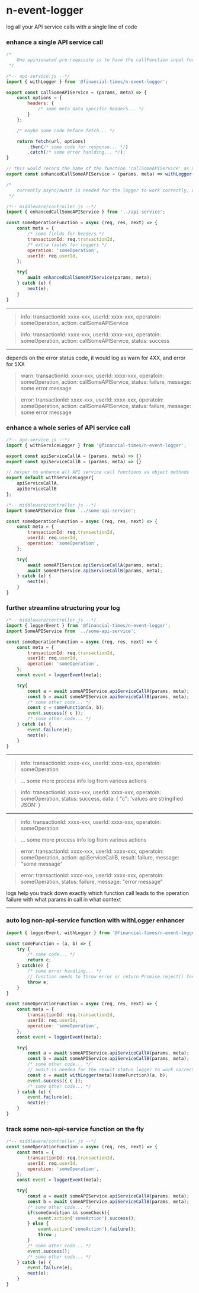 # n-event-logger
log all your API service calls with a single line of code

### enhance a single API service call

```javascript
/*
	One opinionated pre-requisite is to have the callFunction input format as (params, meta) so that the callFunction can be invoked correctly with extra meta for logger
 */

/*-- api-service.js --*/
import { withLogger } from '@financial-times/n-event-logger';

export const callSomeAPIService = (params, meta) => {
	const options = {
		headers: {
			/* some meta data specific headers... */
		}
	};

	/* maybe some code before fetch... */

	return fetch(url, options)
		.then(/* some code for response... */)
		.catch(/* some error hanlding... */);
}

// this would record the name of the function 'callSomeAPIService' as action in the logger automatically
export const enhancedCallSomeAPIService = (params, meta) => withLogger(meta)(callSomeAPIService)(params, meta);

/*
	currently async/await is needed for the logger to work correctly, update coming soon
 */

/*-- middleware/controller.js --*/
import { enhancedCallSomeAPIService } from '../api-service';

const someOperationFunction = async (req, res, next) => {
	const meta = {
		/* some fields for headers */
		transactionId: req.transactionId,
		/* extra fields for loggers */
		operation: 'someOperation',
		userId: req.userId,
	};

	try{
		await enhancedCallSomeAPIService(params, meta);
	} catch (e) {
		next(e);
	}
}
```
---

> info: transactionId: xxxx-xxx, userId: xxxx-xxx, operatoin: someOperation, action: callSomeAPIService

> info: transactionId: xxxx-xxx, userId: xxxx-xxx, operatoin: someOperation, action: callSomeAPIService, status: success

---

depends on the error status code, it would log as warn for 4XX, and error for 5XX

> warn: transactionId: xxxx-xxx, userId: xxxx-xxx, operatoin: someOperation, action: callSomeAPIService, status: failure, message: some error message

> error: transactionId: xxxx-xxx, userId: xxxx-xxx, operatoin: someOperation, action: callSomeAPIService, status: failure, message: some error message

### enhance a whole series of API service call

```javascript
/*-- api-service.js --*/
import { withServiceLogger } from '@financial-times/n-event-logger';

export const apiServiceCallA = (params, meta) => {}
export const apiServiceCallB = (params, meta) => {}

// helper to enhance all API service call functions as object methods
export default withServiceLogger{
	apiServiceCallA,
	apiServiceCallB
};

/*-- middleware/controller.js --*/
import SomeAPIService from '../some-api-service';

const someOperationFunction = async (req, res, next) => {
	const meta = {
		transactionId: req.transactionId,
		userId: req.userId,
		operation: 'someOperation',
	};

	try{
		await someAPIService.apiServiceCallA(params, meta);
		await someAPIService.apiServiceCallB(params, meta);
	} catch (e) {
		next(e);
	}
}
```

### further streamline structuring your log

```javascript
/*-- middleware/controller.js --*/
import { loggerEvent } from '@financial-times/n-event-logger';
import SomeAPIService from '../some-api-service';

const someOperationFunction = async (req, res, next) => {
	const meta = {
		transactionId: req.transactionId,
		userId: req.userId,
		operation: 'someOperation',
	};
	const event = loggerEvent(meta);

	try{
		const a = await someAPIService.apiServiceCallA(params, meta);
		const b = await someAPIService.apiServiceCallB(params, meta);
		/* some other code... */
		const c = someFunction(a, b);
		event.success({ c });
		/* some other code... */
	} catch (e) {
		event.failure(e);
		next(e);
	}
}
```

---

> info: transactionId: xxxx-xxx, userId: xxxx-xxx, operatoin: someOperation

> ... some more process info log from various actions

> info: transactionId: xxxx-xxx, userId: xxxx-xxx, operatoin: someOperation, status: success, data: { "c": 'values are stringified JSON' }

---

> info: transactionId: xxxx-xxx, userId: xxxx-xxx, operatoin: someOperation

> ... some more process info log from various actions

> error: transactionId: xxxx-xxx, userId: xxxx-xxx, operatoin: someOperation, action: apiServiceCallB, result: failure, message: "some message"

> error: transactionId: xxxx-xxx, userId: xxxx-xxx, operatoin: someOperation, status: failure, message: "error message"

logs help you track down exactly which function call leads to the operation failure with what params in call in what context

---

### auto log non-api-service function with withLogger enhancer
```javascript
import { loggerEvent, withLogger } from '@financial-times/n-event-logger';

const someFunction = (a, b) => {
	try {
		/* some code... */
		return c;
	} catch(e) {
		/* some error handling... */
		// function needs to throw error or return Promise.reject() for failure status to be logged
		throw e;
	}
}

const someOperationFunction = async (req, res, next) => {
	const meta = {
		transactionId: req.transactionId,
		userId: req.userId,
		operation: 'someOperation',
	};
	const event = loggerEvent(meta);

	try{
		const a = await someAPIService.apiServiceCallA(params, meta);
		const b = await someAPIService.apiServiceCallB(params, meta);
		/* some other code... */
		// await is needed for the result status logger to work correctly
		const c = await withLogger(meta)(someFunction)(a, b);
		event.success({ c });
		/* some other code... */
	} catch (e) {
		event.failure(e);
		next(e);
	}
}
```

### track some non-api-service function on the fly

```javascript
/*-- middleware/controller.js --*/
const someOperationFunction = async (req, res, next) => {
	const meta = {
		transactionId: req.transactionId,
		userId: req.userId,
		operation: 'someOperation',
	};
	const event = loggerEvent(meta);

	try{
		const a = await someAPIService.apiServiceCallA(params, meta);
		const b = await someAPIService.apiServiceCallB(params, meta);
		/* some other code... */
		if(someCondition && someCheck){
			event.action('someAction').success();
		} else {
			event.action('someAction').failure();
			throw ;
		}
		/* some other code... */
		event.success();
		/* some other code... */
	} catch (e) {
		event.failure(e);
		next(e);
	}
}
```

